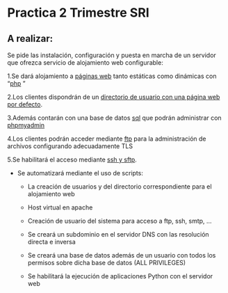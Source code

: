 # Practica 2 Trimestre SRI
## A realizar:
Se pide las instalación, configuración y puesta en marcha de un servidor que ofrezca servicio de alojamiento web configurable:

1.Se dará alojamiento a [páginas web](https://github.com/AlvaroAMGX/Practica_2_Trimestre_SRI/blob/main/Instalación_Apache.md) tanto estáticas como dinámicas con “[php](https://github.com/AlvaroAMGX/Practica_2_Trimestre_SRI/blob/main/Instalación_PHP.md) ”

2.Los clientes dispondrán de un [directorio de usuario con una página web por defecto](https://github.com/AlvaroAMGX/Practica_2_Trimestre_SRI/blob/main/directorio_pagina_defecto.md). 

3.Además contarán con una base de datos [sql](https://github.com/AlvaroAMGX/Practica_2_Trimestre_SRI/blob/main/instalación_sql.md) que podrán administrar con [phpmyadmin](https://github.com/AlvaroAMGX/Practica_2_Trimestre_SRI/blob/main/Instalación_phpmyadmin.md)

4.Los clientes podrán acceder mediante [ftp](https://github.com/AlvaroAMGX/Practica_2_Trimestre_SRI/blob/main/Instalación_ftp.md) para la administración de archivos configurando adecuadamente TLS

5.Se habilitará el acceso mediante [ssh y sftp](https://github.com/AlvaroAMGX/Practica_2_Trimestre_SRI/blob/main/Instalación_ssh_y_ftp.md). 

- Se automatizará mediante el uso de scripts: 

  - La creación de usuarios y del directorio correspondiente para el alojamiento web 
  
  - Host virtual en apache

  - Creación de usuario del sistema para acceso a ftp, ssh, smtp, …

  - Se creará un subdominio en el servidor DNS con las resolución directa e inversa

  - Se creará una base de datos además de un usuario con todos los permisos sobre dicha base de datos (ALL PRIVILEGES)

  - Se habilitará la ejecución de aplicaciones Python con el servidor web
